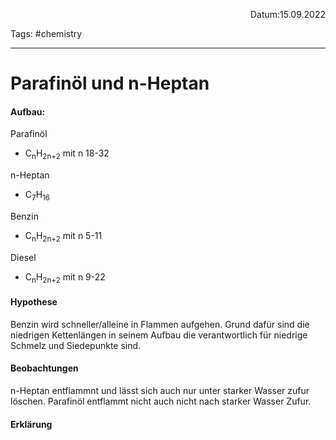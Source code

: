 <p align="right">Datum:15.09.2022</p>

Tags: #chemistry 

---
# Parafinöl und n-Heptan
#### Aufbau:
Parafinöl
- C<sub>n</sub>H<sub>2n+2</sub> mit n 18-32

n-Heptan
- C<sub>7</sub>H<sub>16</sub>

Benzin
- C<sub>n</sub>H<sub>2n+2</sub> mit n 5-11

Diesel
- C<sub>n</sub>H<sub>2n+2</sub> mit n 9-22

#### Hypothese
Benzin wird schneller/alleine in Flammen aufgehen. Grund dafür sind die niedrigen Kettenlängen in seinem Aufbau die verantwortlich für niedrige Schmelz und Siedepunkte sind.

#### Beobachtungen
n-Heptan entflammnt und 
lässt sich auch nur unter starker Wasser zufur löschen.
Parafinöl entflammt nicht
auch nicht nach starker Wasser Zufur.

#### Erklärung
